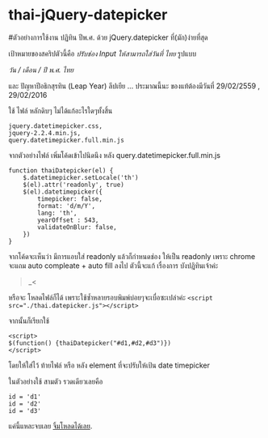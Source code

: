 # thai-jQuery-datepicker
#ตัวอย่างการใช้งาน ปฏิทิน ปีพ.ศ. ด้วย jQuery.datepicker ที่(มัก)ง่ายที่สุด

เป้าหมายของสคริปตัวนี้คือ *ปรับช่อง Input ให้สามารถใส่วันที่ ไทย*  รูปแบบ

*วัน / เดือน / ปี พ.ศ. ไทย*

และ ปัญหาปีอธิกสุรทิน (Leap Year) ลีปเยีย ... ประมาณนี้นะ ของแท้ต้องมีวันที่ 29/02/2559 , 29/02/2016

ใช้ ไฟล์ หลักดิบๆ ไม่ได้แก้อะไรใดๆทั้งสิ้น
```
jquery.datetimepicker.css,
jquery-2.2.4.min.js,
query.datetimepicker.full.min.js 
```
จากตัวอย่างไฟล์ เพิ่มโค้ดเข้าไปนิดนึง หลัง query.datetimepicker.full.min.js  
```
function thaiDatepicker(el) {
    $.datetimepicker.setLocale('th')
    $(el).attr('readonly', true)
    $(el).datetimepicker({
        timepicker: false,
        format: 'd/m/Y',
        lang: 'th',
        yearOffset : 543,
        validateOnBlur: false,
    })
}
```
จากโค้ดจะเห็นว่า มีการแอบใส่ readonly
แล้วก็กำหนดช่อง ให้เป็น readonly เพราะ chrome 
จะแถม auto compleate  + auto fill ลงไป 
ตัวนี้จะแก้ เรื่องการ บังปฎิทินเจ้าค่ะ
>_<

หรือจะ โหลดไฟล์ก็ได้ เพราะใช้ซ้ำหลายรอบพิมพ์บ่อยๆจะเบื่อซะเปล่าค่ะ
```<script src="./thai.datepicker.js"></script>```

จากนั้นก็เรียกใช้
```
<script>
$(function() {thaiDatepicker("#d1,#d2,#d3")})
</script>
```
โดยให้ใส่ไว้ ท้ายไฟล์ หรือ หลัง element ที่จะปรับให้เป้น date timepicker

ในตัวอย่างใช้ สามตัว รวดเดียวเลยคือ 
```
id = 'd1'
id = 'd2'
id = 'd3'
```
แค่นี้แหละจบเลย [จิ้มโหลดได้เลย](https://github.com/sharecode/thai-jQuery-datepicker/archive/master.zip).

